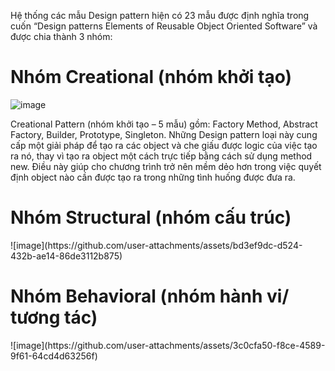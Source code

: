 Hệ thống các mẫu Design pattern hiện có 23 mẫu được định nghĩa trong cuốn “Design patterns Elements of Reusable Object Oriented Software” và được chia thành 3 nhóm:
    <h1>Nhóm Creational (nhóm khởi tạo) </h1>
![image](https://github.com/user-attachments/assets/73be806b-6b94-4e7e-afbc-fd64414fdf39)

<p1> Creational Pattern (nhóm khởi tạo – 5 mẫu) gồm: Factory Method, Abstract Factory, Builder, Prototype, Singleton. Những Design pattern loại này cung cấp một giải pháp để tạo ra các object và che giấu được logic của việc tạo ra nó, thay vì tạo ra object một cách trực tiếp bằng cách sử dụng method new. Điều này giúp cho chương trình trở nên mềm dẻo hơn trong việc quyết định object nào cần được tạo ra trong những tình huống được đưa ra. </p1>

  <h1>Nhóm Structural (nhóm cấu trúc)</h1>
![image](https://github.com/user-attachments/assets/bd3ef9dc-d524-432b-ae14-86de3112b875)

<h1>Nhóm Behavioral (nhóm hành vi/ tương tác)</h1>
![image](https://github.com/user-attachments/assets/3c0cfa50-f8ce-4589-9f61-64cd4d63256f)
